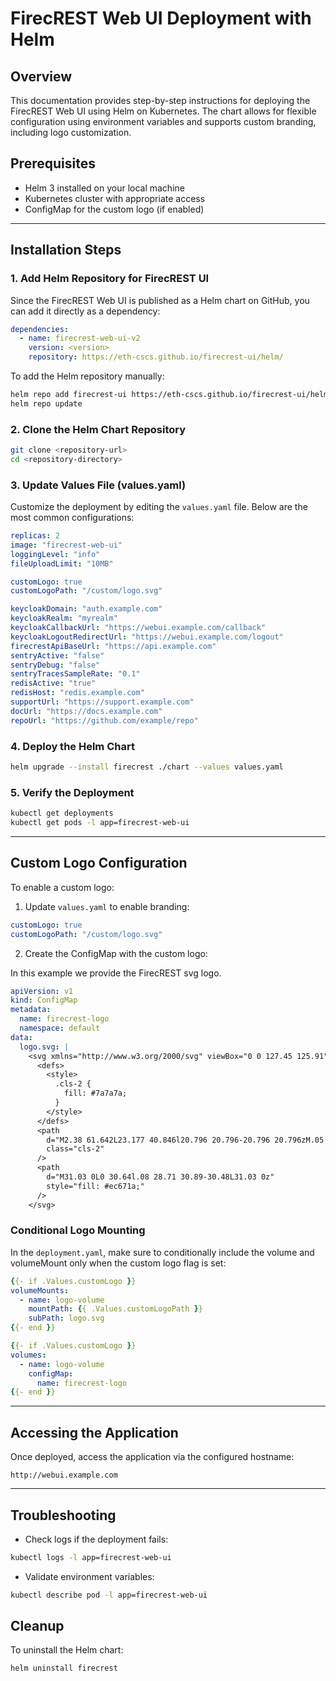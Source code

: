 # FirecREST Web UI Deployment with Helm

## Overview

This documentation provides step-by-step instructions for deploying the FirecREST Web UI using Helm on Kubernetes. The chart allows for flexible configuration using environment variables and supports custom branding, including logo customization.

## Prerequisites

* Helm 3 installed on your local machine
* Kubernetes cluster with appropriate access
* ConfigMap for the custom logo (if enabled)

---

## Installation Steps

### 1. Add Helm Repository for FirecREST UI

Since the FirecREST Web UI is published as a Helm chart on GitHub, you can add it directly as a dependency:

```yaml
dependencies:
  - name: firecrest-web-ui-v2
    version: <version>
    repository: https://eth-cscs.github.io/firecrest-ui/helm/
```

To add the Helm repository manually:

```bash
helm repo add firecrest-ui https://eth-cscs.github.io/firecrest-ui/helm/
helm repo update
```

### 2. Clone the Helm Chart Repository

```bash
git clone <repository-url>
cd <repository-directory>
```

### 3. Update Values File (values.yaml)

Customize the deployment by editing the `values.yaml` file. Below are the most common configurations:

```yaml
replicas: 2
image: "firecrest-web-ui"
loggingLevel: "info"
fileUploadLimit: "10MB"

customLogo: true
customLogoPath: "/custom/logo.svg"

keycloakDomain: "auth.example.com"
keycloakRealm: "myrealm"
keycloakCallbackUrl: "https://webui.example.com/callback"
keycloakLogoutRedirectUrl: "https://webui.example.com/logout"
firecrestApiBaseUrl: "https://api.example.com"
sentryActive: "false"
sentryDebug: "false"
sentryTracesSampleRate: "0.1"
redisActive: "true"
redisHost: "redis.example.com"
supportUrl: "https://support.example.com"
docUrl: "https://docs.example.com"
repoUrl: "https://github.com/example/repo"
```

### 4. Deploy the Helm Chart

```bash
helm upgrade --install firecrest ./chart --values values.yaml
```

### 5. Verify the Deployment

```bash
kubectl get deployments
kubectl get pods -l app=firecrest-web-ui
```

---

## Custom Logo Configuration

To enable a custom logo:

1. Update `values.yaml` to enable branding:

```yaml
customLogo: true
customLogoPath: "/custom/logo.svg"
```

2. Create the ConfigMap with the custom logo:

In this example we provide the FirecREST svg logo.
```yaml
apiVersion: v1
kind: ConfigMap
metadata:
  name: firecrest-logo
  namespace: default
data:
  logo.svg: |
    <svg xmlns="http://www.w3.org/2000/svg" viewBox="0 0 127.45 125.91" width="100" height="100">
      <defs>
        <style>
          .cls-2 {
            fill: #7a7a7a;
          }
        </style>
      </defs>
      <path
        d="M2.38 61.642L23.177 40.846l20.796 20.796-20.796 20.796zM.05 105.38l20.8-20.79-20.8-20.8v41.59zM98.86 96.5H69.45v29.41L98.86 96.5zM67.66 93.34l27.48-27.48 27.49 27.48H67.66zM66.38 125.67l-41-41 41-41v82zM127.45 29.03H69.47v57.98l57.98-57.98z"
        class="cls-2"
      />
      <path
        d="M31.03 0L0 30.64l.08 28.71 30.89-30.48L31.03 0z"
        style="fill: #ec671a;"
      />
    </svg>
```

### Conditional Logo Mounting

In the `deployment.yaml`, make sure to conditionally include the volume and volumeMount only when the custom logo flag is set:

```yaml
{{- if .Values.customLogo }}
volumeMounts:
  - name: logo-volume
    mountPath: {{ .Values.customLogoPath }}
    subPath: logo.svg
{{- end }}

{{- if .Values.customLogo }}
volumes:
  - name: logo-volume
    configMap:
      name: firecrest-logo
{{- end }}
```

---

## Accessing the Application

Once deployed, access the application via the configured hostname:

```
http://webui.example.com
```

---

## Troubleshooting

* Check logs if the deployment fails:

```bash
kubectl logs -l app=firecrest-web-ui
```

* Validate environment variables:

```bash
kubectl describe pod -l app=firecrest-web-ui
```

## Cleanup

To uninstall the Helm chart:

```bash
helm uninstall firecrest
```
